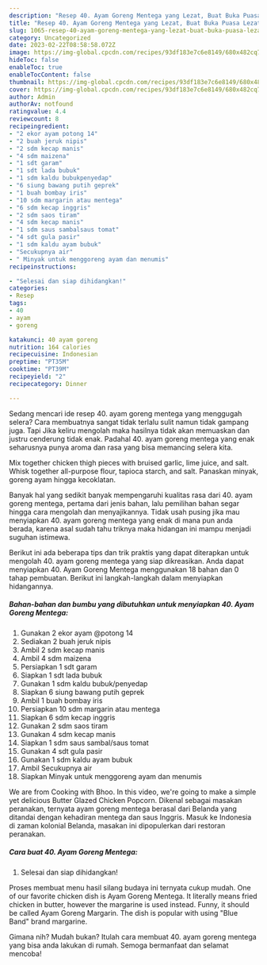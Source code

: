 ```yaml
---
description: "Resep 40. Ayam Goreng Mentega yang Lezat, Buat Buka Puasa Lezat"
title: "Resep 40. Ayam Goreng Mentega yang Lezat, Buat Buka Puasa Lezat"
slug: 1065-resep-40-ayam-goreng-mentega-yang-lezat-buat-buka-puasa-lezat
category: Uncategorized
date: 2023-02-22T08:58:58.072Z
image: https://img-global.cpcdn.com/recipes/93df183e7c6e8149/680x482cq70/40-ayam-goreng-mentega-foto-resep-utama.jpg
hideToc: false
enableToc: true
enableTocContent: false
thumbnail: https://img-global.cpcdn.com/recipes/93df183e7c6e8149/680x482cq70/40-ayam-goreng-mentega-foto-resep-utama.jpg
cover: https://img-global.cpcdn.com/recipes/93df183e7c6e8149/680x482cq70/40-ayam-goreng-mentega-foto-resep-utama.jpg
author: Admin
authorAv: notfound
ratingvalue: 4.4
reviewcount: 8
recipeingredient:
- "2 ekor ayam potong 14"
- "2 buah jeruk nipis"
- "2 sdm kecap manis"
- "4 sdm maizena"
- "1 sdt garam"
- "1 sdt lada bubuk"
- "1 sdm kaldu bubukpenyedap"
- "6 siung bawang putih geprek"
- "1 buah bombay iris"
- "10 sdm margarin atau mentega"
- "6 sdm kecap inggris"
- "2 sdm saos tiram"
- "4 sdm kecap manis"
- "1 sdm saus sambalsaus tomat"
- "4 sdt gula pasir"
- "1 sdm kaldu ayam bubuk"
- "Secukupnya air"
- " Minyak untuk menggoreng ayam dan menumis"
recipeinstructions:

- "Selesai dan siap dihidangkan!"
categories:
- Resep
tags:
- 40
- ayam
- goreng

katakunci: 40 ayam goreng 
nutrition: 164 calories
recipecuisine: Indonesian
preptime: "PT35M"
cooktime: "PT39M"
recipeyield: "2"
recipecategory: Dinner

---
```



Sedang mencari ide resep 40. ayam goreng mentega yang menggugah selera? Cara membuatnya sangat tidak terlalu sulit namun tidak gampang juga. Tapi Jika keliru mengolah maka hasilnya tidak akan memuaskan dan justru cenderung tidak enak. Padahal 40. ayam goreng mentega yang enak seharusnya punya aroma dan rasa yang bisa memancing selera kita.


Mix together chicken thigh pieces with bruised garlic, lime juice, and salt. Whisk together all-purpose flour, tapioca starch, and salt. Panaskan minyak, goreng ayam hingga kecoklatan.

Banyak hal yang sedikit banyak mempengaruhi kualitas rasa dari 40. ayam goreng mentega, pertama dari jenis bahan, lalu pemilihan bahan segar hingga cara mengolah dan menyajikannya. Tidak usah pusing jika mau menyiapkan 40. ayam goreng mentega yang enak di mana pun anda berada, karena asal sudah tahu triknya maka hidangan ini mampu menjadi suguhan istimewa.


Berikut ini ada beberapa tips dan trik praktis yang dapat diterapkan untuk mengolah 40. ayam goreng mentega yang siap dikreasikan. Anda dapat menyiapkan 40. Ayam Goreng Mentega menggunakan 18 bahan dan 0 tahap pembuatan. Berikut ini langkah-langkah dalam menyiapkan hidangannya.

<!--inarticleads1-->

##### Bahan-bahan dan bumbu yang dibutuhkan untuk menyiapkan 40. Ayam Goreng Mentega:

1. Gunakan 2 ekor ayam @potong 14
1. Sediakan 2 buah jeruk nipis
1. Ambil 2 sdm kecap manis
1. Ambil 4 sdm maizena
1. Persiapkan 1 sdt garam
1. Siapkan 1 sdt lada bubuk
1. Gunakan 1 sdm kaldu bubuk/penyedap
1. Siapkan 6 siung bawang putih geprek
1. Ambil 1 buah bombay iris
1. Persiapkan 10 sdm margarin atau mentega
1. Siapkan 6 sdm kecap inggris
1. Gunakan 2 sdm saos tiram
1. Gunakan 4 sdm kecap manis
1. Siapkan 1 sdm saus sambal/saus tomat
1. Gunakan 4 sdt gula pasir
1. Gunakan 1 sdm kaldu ayam bubuk
1. Ambil Secukupnya air
1. Siapkan  Minyak untuk menggoreng ayam dan menumis


We are from Cooking with Bhoo. In this video, we&#39;re going to make a simple yet delicious Butter Glazed Chicken Popcorn. Dikenal sebagai masakan peranakan, ternyata ayam goreng mentega berasal dari Belanda yang ditandai dengan kehadiran mentega dan saus Inggris. Masuk ke Indonesia di zaman kolonial Belanda, masakan ini dipopulerkan dari restoran peranakan. 

<!--inarticleads2-->

##### Cara buat 40. Ayam Goreng Mentega:


1. Selesai dan siap dihidangkan!

Proses membuat menu hasil silang budaya ini ternyata cukup mudah. One of our favorite chicken dish is Ayam Goreng Mentega. It literally means fried chicken in butter, however the margarine is used instead. Funny, it should be called Ayam Goreng Margarin. The dish is popular with using &#34;Blue Band&#34; brand margarine. 

Gimana nih? Mudah bukan? Itulah cara membuat 40. ayam goreng mentega yang bisa anda lakukan di rumah. Semoga bermanfaat dan selamat mencoba!
